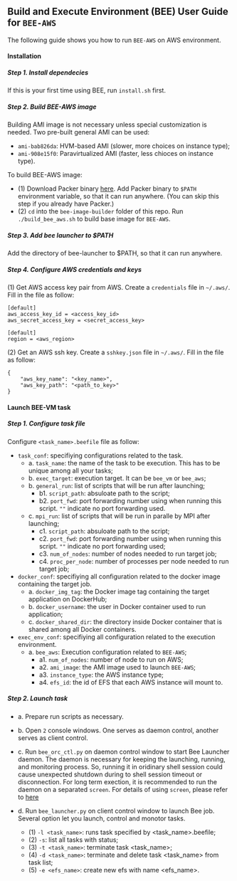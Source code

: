 ## Build and Execute Environment (BEE) User Guide for `BEE-AWS`

The following guide shows you how to run `BEE-AWS` on AWS environment.

#### Installation
##### Step 1. Install dependecies
If this is your first time using BEE, run `install.sh` first.

##### Step 2. Build BEE-AWS image
Building AMI image is not necessary unless special customization is needed. Two pre-built general AMI can be used:
* `ami-bab826da`: HVM-based AMI (slower, more choices on instance type);
* `ami-908e15f0`: Paravirtualized AMI (faster, less chioces on instance type).

To build BEE-AWS image:
* (1) Download Packer binary [here](https://www.packer.io/downloads.html). Add Packer binary to `$PATH` environment variable, so that it can run anywhere. (You can skip this step if you already have Packer.)
* (2) `cd` into the `bee-image-builder` folder of this repo. Run `./build_bee_aws.sh` to build base image for `BEE-AWS`.

##### Step 3. Add bee launcher to $PATH
Add the directory of bee-launcher to $PATH, so that it can run anywhere.    

##### Step 4. Configure AWS credentials and keys
(1) Get AWS access key pair from AWS. Create a `credentials` file in `~/.aws/`. Fill in the file as follow:
```
[default]
aws_access_key_id = <access_key_id>
aws_secret_access_key = <secret_access_key>

[default]
region = <aws_region>

```
(2) Get an AWS ssh key. Create a `sshkey.json` file in `~/.aws/`. Fill in the file as follow:
```
{
    "aws_key_name": "<key_name>",
    "aws_key_path": "<path_to_key>"
}
```

#### Launch BEE-VM task

##### Step 1. Configure task file
Configure `<task_name>.beefile` file as follow:

* `task_conf`: specifiying configurations related to the task.
   * a. `task_name`: the name of the task to be execution. This has to be unique among all your tasks;
   * b. `exec_target`: execution target. It can be `bee_vm` or `bee_aws`;
   * b. `general_run`: list of scripts that will be run after launching;
     * b1. `script_path`: absuloate path to the script;
     * b2. `port_fwd`: port forwarding number using when running this script. `""` indicate no port forwarding used.
   * c. `mpi_run`: list of scripts that will be run in paralle by MPI after launching;
     * c1. `script_path`: absuloate path to the script;
     * c2. `port_fwd`: port forwarding number using when running this script. `""` indicate no port forwarding used;
     * c3. `num_of_nodes`: number of nodes needed to run target job;
     * c4. `proc_per_node`: number of processes per node needed to run target job;
* `docker_conf`: specifiying all configuration related to the docker image containing the target job.
  * a. `docker_img_tag`: the Docker image tag containing the target application on DockerHub;
  * b. `docker_username`: the user in Docker container used to run application;
  * c. `docker_shared_dir`: the directory inside Docker container that is shared among all Docker containers.
* `exec_env_conf`: specifiying all configuration related to the execution environment.
  * a. `bee_aws`: Execution configuration related to `BEE-AWS`;
    * a1. `num_of_nodes`: number of node to run on AWS;
    * a2. `ami_image`: the AMI image used to launch `BEE-AWS`;
    * a3. `instance_type`: the AWS instance type;
    * a4. `efs_id`: the id of EFS that each AWS instance will mount to.

##### Step 2. Launch task
* a. Prepare run scripts as necessary.
* b. Open `2` console windows. One serves as daemon control, another serves as client control.
* c. Run `bee_orc_ctl.py` on daemon control window to start Bee Launcher daemon. The daemon is necessary for keeping the launching, running, and monitoring process. So, running it in oridinary shell session could cause unexpected shutdown during to shell session timeout or disconnection. For long term exection, it is recommended to run the daemon on a separated `screen`. For details of using `screen`, please refer to [here](https://www.rackaid.com/blog/linux-screen-tutorial-and-how-to/)

* d. Run `bee_launcher.py` on client control window to launch Bee job. Several option let you launch, control and monotor tasks.
  * (1) `-l <task_name>`: runs task specified by <task_name>.beefile;
  * (2) `-s`: list all tasks with status;
  * (3) `-t <task_name>`: terminate task <task_name>;
  * (4) `-d <task_name>`: terminate and delete task <task_name> from task list;
  * (5) `-e <efs_name>`: create new efs with name <efs_name>.
   







